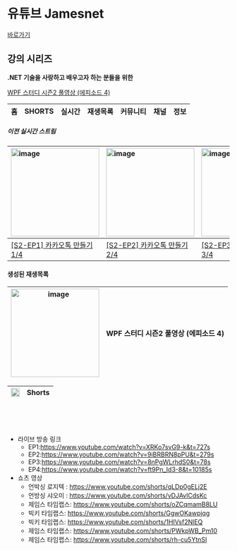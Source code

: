 # 유튜브 Jamesnet

[바로가기](https://www.youtube.com/channel/@jamesnet214)

## 강의 시리즈
**.NET 기술을 사랑하고 배우고자 하는 분들을 위한** 

[WPF 스터디 시즌2 풀영상 (에피소드 4)](#)



| 홈 | SHORTS | 실시간 | 재생목록 | 커뮤니티 | 채널 | 정보 |
|:---:|:---:|:---:|:---:|:---:|:---:|:---:|

##### 이전 실시간 스트림

| <img width="200" alt="image" src="https://user-images.githubusercontent.com/101777355/234075828-373c0acc-49c7-42bd-b019-80f000624bbf.jpg"> | <img width="200" alt="image" src="https://user-images.githubusercontent.com/101777355/234076362-801fb209-ddbc-4104-bf0d-8182ca30407b.jpg"> |<img width="200" alt="image" src="https://user-images.githubusercontent.com/101777355/234076454-77a92798-bfed-4c8d-9ae6-6f9199511b09.jpg"> |<img width="200" alt="image" src="https://user-images.githubusercontent.com/101777355/234076516-0ac8d136-ef83-474b-9bf4-eec525915f03.jpg"> |
|:---|:---|:---|:---|
| [[S2-EP1] 카카오톡 만들기1/4](https://www.youtube.com/live/XRKo7svG9-k?feature=share) | [[S2-EP2] 카카오톡 만들기2/4](https://www.youtube.com/live/9iBRBRN8pPU?feature=share) | [[S2-EP3] 카카오톡 만들기3/4](https://www.youtube.com/live/8nPgWLrhdS0?feature=share) | [[S2-EP4] 카카오톡 만들기4/4](https://www.youtube.com/live/ft9Pn_Id3-8?feature=share) |


#### 생성된 재생목록
| <img width="200" alt="image" src="https://user-images.githubusercontent.com/101777355/234085507-301245a5-bddc-4ce3-a1ad-31beb4a44b74.jpg"> | WPF 스터디 시즌2 풀영상 (에피소드 4) |
|:---:|:---:|


| <img width="20" alt="image" src="https://user-images.githubusercontent.com/101777355/234078794-1e96d806-f5a0-4837-8280-19280e8b8432.png"> |Shorts|
|:---:|:---:|

<br/>


<br/>
<br/>

- 라이브 방송 링크 
  - EP1:https://www.youtube.com/watch?v=XRKo7svG9-k&t=727s
  - EP2:https://www.youtube.com/watch?v=9iBRBRN8pPU&t=279s
  - EP3:https://www.youtube.com/watch?v=8nPgWLrhdS0&t=78s
  - EP4:https://www.youtube.com/watch?v=ft9Pn_Id3-8&t=10185s
- 쇼츠 영상 
  - 언박싱 로지텍 : https://www.youtube.com/shorts/qLDp0gELj2E
  - 언방싱 샤오미 : https://www.youtube.com/shorts/vDJAvlCdsKc
  - 제임스 타임랩스: https://www.youtube.com/shorts/oZCqmamB8LU
  - 빅키 타임랩스: https://www.youtube.com/shorts/GgwOKawpjqg
  - 빅키 타임랩스: https://www.youtube.com/shorts/1HIVsf2NlEQ
  - 제임스 타임랩스: https://www.youtube.com/shorts/PWkpWB_Pm10
  - 제임스 타임랩스: https://www.youtube.com/shorts/rh-cu5YtnSI
  

